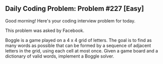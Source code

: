 ## Daily Coding Problem: Problem #227 [Easy]

Good morning! Here's your coding interview problem for today.

This problem was asked by Facebook.

Boggle is a game played on a 4 x 4 grid of letters. The goal is to find as many words as possible that can be formed by a sequence of adjacent letters in the grid, using each cell at most once. Given a game board and a dictionary of valid words, implement a Boggle solver.
